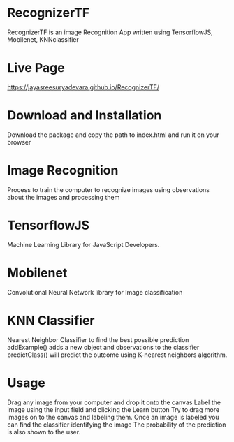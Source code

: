 # RecognizerTF
  RecognizerTF is an image Recognition App written using TensorflowJS, Mobilenet, KNNclassifier

# Live Page
  https://jayasreesuryadevara.github.io/RecognizerTF/

# Download and Installation
  Download the package and copy the path to index.html and run it on your browser

# Image Recognition
  Process to train the computer to recognize images
  using observations about the images and processing them

# TensorflowJS
  Machine Learning Library for JavaScript Developers.

# Mobilenet
  Convolutional Neural Network library for Image classification

# KNN Classifier
  Nearest Neighbor Classifier to find the best possible prediction
  addExample() adds a new object and observations to the classifier
  predictClass() will predict the outcome using K-nearest neighbors algorithm.

# Usage
  Drag any image from your computer and drop it onto the canvas
  Label the image using the input field and clicking the Learn button
  Try to drag more images on to the canvas and labeling them.
  Once an image is labeled you can find the classifier identifying the image 
  The probability of the prediction is also shown to the user.
